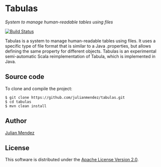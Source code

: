 # Tabulas
*System to manage human-readable tables using files*


[![Build Status](https://travis-ci.org/julianmendez/tabulas.png?branch=master)](https://travis-ci.org/julianmendez/tabulas)


Tabulas is a system to manage human-readable tables using files. It uses a specific type of file format that is similar to a Java .properties, but allows defining the same property for different objects.
Tabulas is an experimental semi-automatic Scala reimplementation of Tabula, which is implemented in Java.


## Source code

To clone and compile the project:

```
$ git clone https://github.com/julianmendez/tabulas.git
$ cd tabulas
$ mvn clean install
```


## Author
[Julian Mendez](http://lat.inf.tu-dresden.de/~mendez/)


## License

This software is distributed under the [Apache License Version 2.0](http://www.apache.org/licenses/LICENSE-2.0.txt).


